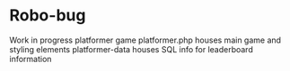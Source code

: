 # Robo-bug
Work in progress platformer game
platformer.php houses main game and styling elements 
platformer-data houses SQL info for leaderboard information 
